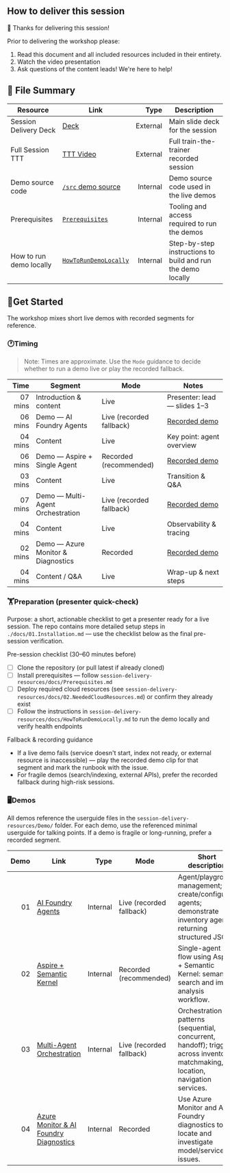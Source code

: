 ## How to deliver this session

🥇 Thanks for delivering this session!

Prior to delivering the workshop please:

1. Read this document and all included resources included in their entirety.
2. Watch the video presentation
3. Ask questions of the content leads! We're here to help!

## 📁 File Summary

| Resource | Link | Type | Description |
|---|---|---:|---|
| Session Delivery Deck | [Deck](https://aka.ms/AAxri1f) | External | Main slide deck for the session |
| Full Session TTT | [TTT Video](https://aka.ms/AAxrpql) | External | Full train-the-trainer recorded session |
| Demo source code | [`/src` demo source](../src) | Internal | Demo source code used in the live demos |
| Prerequisites | [`Prerequisites`](./docs/Prerequisites.md) | Internal | Tooling and access required to run the demos |
| How to run demo locally | [`HowToRunDemoLocally`](./docs/HowToRunDemoLocally.md) | Internal | Step-by-step instructions to build and run the demo locally |

## 🚀Get Started

The workshop mixes short live demos with recorded segments for reference.

### 🕐Timing

> Note: Times are approximate. Use the `Mode` guidance to decide whether to run a demo live or play the recorded fallback.

| Time | Segment | Mode | Notes |
|---:|---|---|---|
| 07 mins | Introduction & content | Live | Presenter: lead — slides 1–3 |
| 06 mins | Demo — AI Foundry Agents | Live (recorded fallback) | [Recorded demo](https://aka.ms/AAxri1g) |
| 04 mins | Content | Live | Key point: agent overview |
| 06 mins | Demo — Aspire + Single Agent | Recorded (recommended) | [Recorded demo](https://aka.ms/AAxrpqj) |
| 03 mins | Content | Live | Transition & Q&A |
| 07 mins | Demo — Multi-Agent Orchestration | Live (recorded fallback) | [Recorded demo](https://aka.ms/AAxrab6) |
| 04 mins | Content | Live | Observability & tracing |
| 02 mins | Demo — Azure Monitor & Diagnostics | Recorded | [Recorded demo](https://aka.ms/AAxrpqk) |
| 04 mins | Content / Q&A | Live | Wrap-up & next steps |

### 🏋️Preparation (presenter quick-check)

Purpose: a short, actionable checklist to get a presenter ready for a live session. The repo contains more detailed setup steps in `./docs/01.Installation.md` — use the checklist below as the final pre-session verification.

Pre-session checklist (30–60 minutes before)

- [ ] Clone the repository (or pull latest if already cloned)
- [ ] Install prerequisites — follow `session-delivery-resources/docs/Prerequisites.md`
- [ ] Deploy required cloud resources (see `session-delivery-resources/docs/02.NeededCloudResources.md`) or confirm they already exist
- [ ] Follow the instructions in `session-delivery-resources/docs/HowToRunDemoLocally.md` to run the demo locally and verify health endpoints

Fallback & recording guidance

- If a live demo fails (service doesn't start, index not ready, or external resource is inaccessible) — play the recorded demo clip for that segment and mark the runbook with the issue.
- For fragile demos (search/indexing, external APIs), prefer the recorded fallback during high-risk sessions.

### 🖥️Demos

All demos reference the userguide files in the `session-delivery-resources/Demo/` folder. For each demo, use the referenced minimal userguide for talking points. If a demo is fragile or long-running, prefer a recorded segment.

| Demo | Link | Type | Mode | Short description |
|---:|---|---:|---|---|
| 01 | [AI Foundry Agents](./Demo/01/01_demo_minimal.md) | Internal | Live (recorded fallback) | Agent/playground management; create/configure agents; demonstrate inventory agent returning structured JSON. |
| 02 | [Aspire + Semantic Kernel](./Demo/02/02_demo_minimal.md) | Internal | Recorded (recommended) | Single-agent flow using Aspire + Semantic Kernel: semantic search and image analysis workflow. |
| 03 | [Multi-Agent Orchestration](./Demo/03/03_demo_minimal.md) | Internal | Live (recorded fallback) | Orchestration patterns (sequential, concurrent, handoff); triggers across inventory, matchmaking, location, navigation services. |
| 04 | [Azure Monitor & AI Foundry Diagnostics](./Demo/04/04_demo_minimal.md) | Internal | Recorded | Use Azure Monitor and AI Foundry diagnostics to locate and investigate model/service issues. |
